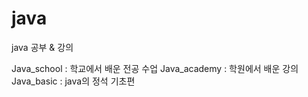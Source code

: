 # java
java 공부 &amp; 강의


Java_school : 학교에서 배운 전공 수업
Java_academy : 학원에서 배운 강의
Java_basic : java의 정석 기초편
